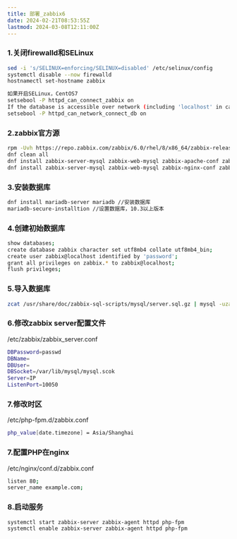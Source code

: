 ```yaml
---
title: 部署_zabbix6
date: 2024-02-21T08:53:55Z
lastmod: 2024-03-08T12:11:00Z
---
```


### 1.关闭firewalld和SELinux

```bash
sed -i 's/SELINUX=enforcing/SELINUX=disabled' /etc/selinux/config 			//关闭SELinux
systemctl disable --now firewalld 											//关闭防火墙
hostnamectl set-hostname zabbix 											//修改主机名

如果开启SELinux，CentOS7
setsebool -P httpd_can_connect_zabbix on
If the database is accessible over network (including 'localhost' in case of PostgreSQL), you need to allow Zabbix frontend to connect to the database too:
setsebool -P httpd_can_network_connect_db on
```

### 2.zabbix官方源

```bash
rpm -Uvh https://repo.zabbix.com/zabbix/6.0/rhel/8/x86_64/zabbix-release-6.0-1.el8.noarch.rpm
dnf clean all
dnf install zabbix-server-mysql zabbix-web-mysql zabbix-apache-conf zabbix-sql-scripts zabbix-selinux-policy zabbix-agent 		//apache
dnf install zabbix-server-mysql zabbix-web-mysql zabbix-nginx-conf zabbix-sql-scripts zabbix-selinux-policy zabbix-agent 		//nginx
```

### 3.安装数据库

```bash
dnf install mariadb-server mariadb //安装数据库
mariadb-secure-installtion //设置数据库，10.3以上版本
```

### 4.创建初始数据库

```bash
show databases;
create database zabbix character set utf8mb4 collate utf8mb4_bin;
create user zabbix@localhost identified by 'password';
grant all privileges on zabbix.* to zabbix@localhost;
flush privileges;
```

### 5.导入数据库

```bash
zcat /usr/share/doc/zabbix-sql-scripts/mysql/server.sql.gz | mysql -uzabbix -p zabbix
```

### 6.修改zabbix server配置文件

/etc/zabbix/zabbix_server.conf

```bash
DBPassword=passwd
DBName=
DBUser=
DBSocket=/var/lib/mysql/mysql.scok
Server=IP
ListenPort=10050
```

### 7.修改时区

/etc/php-fpm.d/zabbix.conf

```bash
php_value[date.timezone] = Asia/Shanghai
```

### 7.配置PHP在nginx

/etc/nginx/conf.d/zabbix.conf

```bash
listen 80;
server_name example.com;
```

### 8.启动服务

```bash
systemctl start zabbix-server zabbix-agent httpd php-fpm
systemctl enable zabbix-server zabbix-agent httpd php-fpm
```
